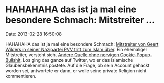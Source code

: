 HAHAHAHA das ist ja mal eine besondere Schmach: Mitstreiter \...
================================================================

Date: 2013-02-28 16:50:08

HAHAHAHA das ist ja mal eine besondere Schmach: [Mitstreiter von Geert
Wilders in seiner Nazipartei PVV tritt zum Islam
über](http://www.telegraaf.nl/binnenland/21340039/__Oud-PVV_er_nu_moslim__.html).
Ein ehemaliger Mitstreiter, versteht sich. [Andere Quelle ohne nervigen
Cookie-Popup-Bullshit](http://www.joop.nl/kijk-nou/detail/artikel/19807_ex_pvv_politicus_wordt_moslim/).
Los ging das ganze auf Twitter, wo er das islamische Glaubensbekenntnis
postete. Auf die Frage, ob sein Account gehackt worden sei, antwortete
er dann, er wolle seine private Religion nicht kommentieren.
